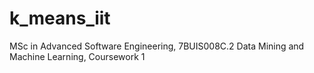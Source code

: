 # k_means_iit
MSc in Advanced Software Engineering, 7BUIS008C.2 Data Mining and Machine Learning, Coursework 1 
